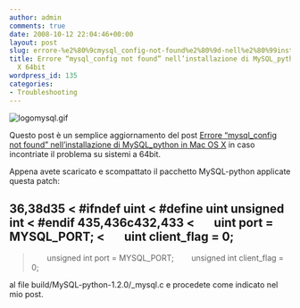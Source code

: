 ```yaml
---
author: admin
comments: true
date: 2008-10-12 22:04:46+00:00
layout: post
slug: errore-%e2%80%9cmysql_config-not-found%e2%80%9d-nell%e2%80%99installazione-di-mysql_python-in-mac-os-x-64bit
title: Errore “mysql_config not found” nell’installazione di MySQL_python in Mac OS
  X 64bit
wordpress_id: 135
categories:
- Troubleshooting
---
```


![logomysql.gif](http://www.expobrain.net/wp-content/uploads/2008/04/logomysql.gif)

Questo post è un semplice aggiornamento del post [Errore “mysql_config not found” nell’installazione di MySQL_python in Mac OS X](http://www.expobrain.net/2008/04/17/errore-mysql_config-not-found-nellinstallazione-di-mysql_python-in-mac-os-x) in caso incontriate il problema su sistemi a 64bit.

<!-- more --> Appena avete scaricato e scompattato il pacchetto MySQL-python applicate questa patch:

36,38d35
< #ifndef uint
< #define uint unsigned int
< #endif
435,436c432,433
<       uint port = MYSQL_PORT;
<       uint client_flag = 0;
---
>       unsigned int port = MYSQL_PORT;
>       unsigned int client_flag = 0;

al file build/MySQL-python-1.2.0/_mysql.c e procedete come indicato nel mio post.
